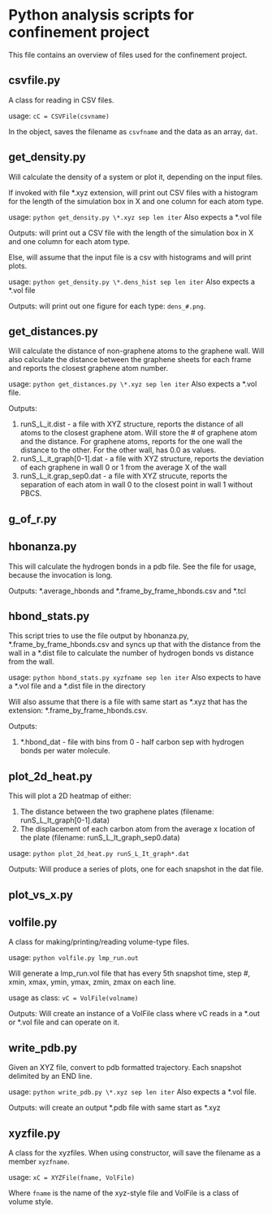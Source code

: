# Python analysis scripts for confinement project

This file contains an overview of files used for the confinement project.

## csvfile.py

A class for reading in CSV files.

usage: `cC = CSVFile(csvname)`

In the object, saves the filename as `csvfname` and the data as an array, `dat`.


## get_density.py

Will calculate the density of a system or plot it, depending on the input files.

If invoked with file \*.xyz extension, will print out CSV files with a histogram
for the length of the simulation box in X and one column for each atom type.

usage: `python get_density.py \*.xyz sep len iter`
Also expects a \*.vol file

Outputs: will print out a CSV file with the length of the simulation box in X 
and one column for each atom type.

Else, will assume that the input file is a csv with histograms and will print plots.

usage: `python get_density.py \*.dens_hist sep len iter`
Also expects a \*.vol file

Outputs: will print out one figure for each type: `dens_#.png`.

## get_distances.py

Will calculate the distance of non-graphene atoms to the graphene wall. Will
also calculate the distance between the graphene sheets for each frame and 
reports the closest graphene atom number.

usage: `python get_distances.py \*.xyz sep len iter`
Also expects a \*.vol file.

Outputs: 
1. runS_L_it.dist - a file with XYZ structure, reports the distance of all atoms
to the closest graphene atom. Will store the # of graphene atom and the distance.
For graphene atoms, reports for the one wall the distance to the other. For the other 
wall, has 0.0 as values.
2. runS_L_it_graph[0-1].dat - a file with XYZ structure, reports the deviation
of each graphene in wall 0 or 1 from the average X of the wall
3. runS_L_it.grap_sep0.dat - a file with XYZ strucute, reports the separation
of each atom in wall 0 to the closest point in wall 1 without PBCS.

## g_of_r.py


## hbonanza.py

This will calculate the hydrogen bonds in a pdb file. See the file for usage,
because the invocation is long.

Outputs: \*.average_hbonds and \*.frame_by_frame_hbonds.csv and \*.tcl


## hbond_stats.py

This script tries to use the file output by hbonanza.py, \*.frame_by_frame_hbonds.csv
and syncs up that with the distance from the wall in a \*.dist file to calculate the 
number of hydrogen bonds vs distance from the wall.

usage: `python hbond_stats.py xyzfname sep len iter`
Also expects to have a \*.vol file and a \*.dist file in the directory

Will also assume that there is a file with same start as \*.xyz that has the
extension: \*.frame_by_frame_hbonds.csv.

Outputs: 
1. \*.hbond_dat - file with bins from 0 - half carbon sep with hydrogen bonds per
water molecule.

## plot_2d_heat.py

This will plot a 2D heatmap of either: 
1. The distance between the two graphene plates (filename: runS_L_It_graph[0-1].data)
2. The displacement of each carbon atom from the average x location of the plate
(filename: runS_L_It_graph_sep0.data)

usage: `python plot_2d_heat.py runS_L_It_graph*.dat` 

Outputs: Will produce a series of plots, one for each snapshot in the dat file.

## plot_vs_x.py


## volfile.py

A class for making/printing/reading volume-type files.

usage: `python volfile.py lmp_run.out`

Will generate a lmp_run.vol file that has every 5th snapshot time, step #,
xmin, xmax, ymin, ymax, zmin, zmax on each line.

usage as class: `vC = VolFile(volname)`

Outputs: Will create an instance of a VolFile class where vC reads in a \*.out or \*.vol
file and can operate on it.

## write_pdb.py

Given an XYZ file, convert to pdb formatted trajectory. Each snapshot delimited
by an END line.

usage: `python write_pdb.py \*.xyz sep len iter`
Also expects a \*.vol file.

Outputs: will create an output \*.pdb file with same start as \*.xyz

## xyzfile.py

A class for the xyzfiles. When using constructor, will save the filename as
a member `xyzfname`.

usage: `xC = XYZFile(fname, VolFile)`

Where `fname` is the name of the xyz-style file and VolFile is a class of 
volume style.


